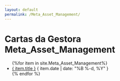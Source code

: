 ```yaml
---
layout: default
permalink: /Meta_Asset_Management/
---
```


<h1>Cartas da Gestora Meta_Asset_Management</h1>
<ul>
{%for item in site.Meta_Asset_Management%}
  <li>
    <a href="{ site.baseurl }{ item.url }">{ item.title }</a>
    <span>{ item.date | date: "%B %-d, %Y" }</span>
  </li>
    {% endfor %}
</ul>